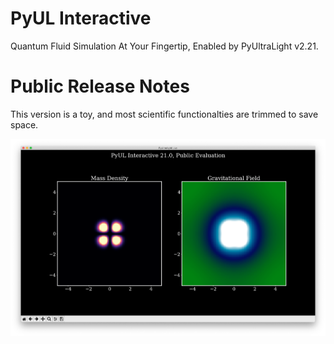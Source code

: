 # PyUL Interactive
Quantum Fluid Simulation At Your Fingertip, Enabled by PyUltraLight v2.21.

# Public Release Notes
This version is a toy, and most scientific functionalties are trimmed to save space.

![png](Screenshot.png)
